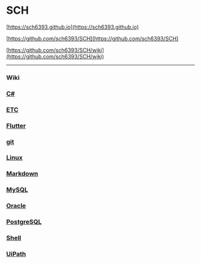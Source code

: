 SCH
===

[https://sch6393.github.io](https://sch6393.github.io)

[https://github.com/sch6393/SCH](https://github.com/sch6393/SCH)

[https://github.com/sch6393/SCH/wiki](https://github.com/sch6393/SCH/wiki)

---

### Wiki
### [C#](./CSharp/README.md)
### [ETC](./ETC/README.md)
### [Flutter](./Flutter/README.md)
### [git](./git/README.md)
### [Linux](./Linux/README.md)
### [Markdown](https://ja.wikipedia.org/wiki/Markdown)
### [MySQL](./MySQL/README.md)
### [Oracle](./Oracle/README.md)
### [PostgreSQL](./PostgreSQL/README.md)
### [Shell](./Shell/README.md)
### [UiPath](./UiPath/README.md)
